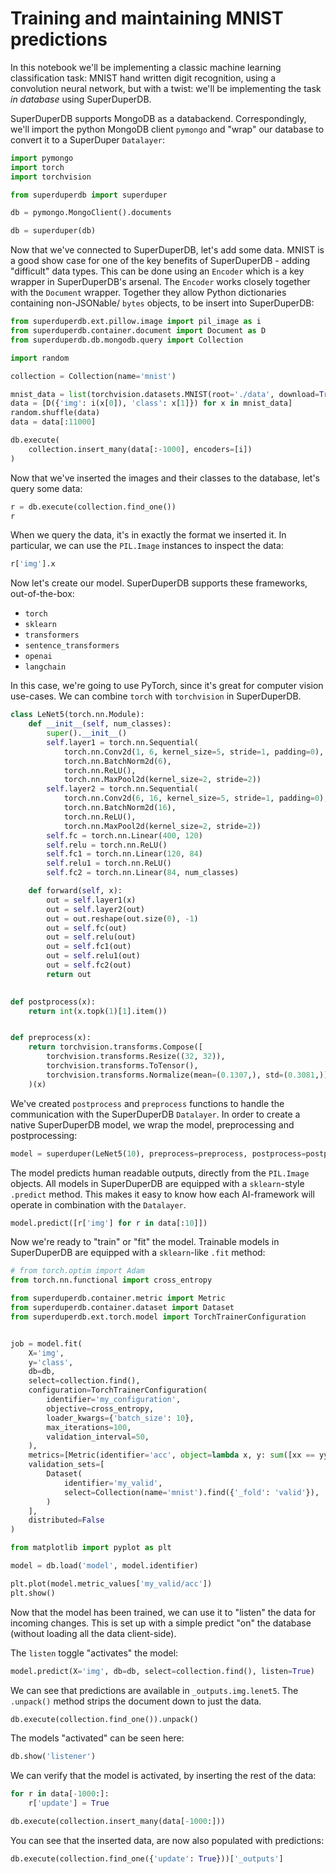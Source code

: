 # Training and maintaining MNIST predictions

In this notebook we'll be implementing a classic machine learning classification task: MNIST hand written digit
recognition, using a convolution neural network, but with a twist: we'll be implementing the task *in database* using SuperDuperDB.

SuperDuperDB supports MongoDB as a databackend. Correspondingly, we'll import the python MongoDB client `pymongo`
and "wrap" our database to convert it to a SuperDuper `Datalayer`:


```python
import pymongo
import torch
import torchvision

from superduperdb import superduper

db = pymongo.MongoClient().documents

db = superduper(db)
```

Now that we've connected to SuperDuperDB, let's add some data. MNIST is a good show case for one of the 
key benefits of SuperDuperDB - adding "difficult" data types. This can be done using an `Encoder` 
which is a key wrapper in SuperDuperDB's arsenal. The `Encoder` works closely together with the `Document` 
wrapper. Together they allow Python dictionaries containing non-JSONable/ `bytes` objects, to be insert into
SuperDuperDB:


```python
from superduperdb.ext.pillow.image import pil_image as i
from superduperdb.container.document import Document as D
from superduperdb.db.mongodb.query import Collection

import random

collection = Collection(name='mnist')

mnist_data = list(torchvision.datasets.MNIST(root='./data', download=True))
data = [D({'img': i(x[0]), 'class': x[1]}) for x in mnist_data]
random.shuffle(data)
data = data[:11000]

db.execute(
    collection.insert_many(data[:-1000], encoders=[i])
)
```

Now that we've inserted the images and their classes to the database, let's query some data:


```python
r = db.execute(collection.find_one())
r
```

When we query the data, it's in exactly the format we inserted it. In particular, we can use the `PIL.Image` instances
to inspect the data:


```python
r['img'].x
```

Now let's create our model. SuperDuperDB supports these frameworks, out-of-the-box:

- `torch`
- `sklearn`
- `transformers`
- `sentence_transformers`
- `openai`
- `langchain`

In this case, we're going to use PyTorch, since it's great for computer vision use-cases.
We can combine `torch` with `torchvision` in SuperDuperDB.


```python
class LeNet5(torch.nn.Module):
    def __init__(self, num_classes):
        super().__init__()
        self.layer1 = torch.nn.Sequential(
            torch.nn.Conv2d(1, 6, kernel_size=5, stride=1, padding=0),
            torch.nn.BatchNorm2d(6),
            torch.nn.ReLU(),
            torch.nn.MaxPool2d(kernel_size=2, stride=2))
        self.layer2 = torch.nn.Sequential(
            torch.nn.Conv2d(6, 16, kernel_size=5, stride=1, padding=0),
            torch.nn.BatchNorm2d(16),
            torch.nn.ReLU(),
            torch.nn.MaxPool2d(kernel_size=2, stride=2))
        self.fc = torch.nn.Linear(400, 120)
        self.relu = torch.nn.ReLU()
        self.fc1 = torch.nn.Linear(120, 84)
        self.relu1 = torch.nn.ReLU()
        self.fc2 = torch.nn.Linear(84, num_classes)

    def forward(self, x):
        out = self.layer1(x)
        out = self.layer2(out)
        out = out.reshape(out.size(0), -1)
        out = self.fc(out)
        out = self.relu(out)
        out = self.fc1(out)
        out = self.relu1(out)
        out = self.fc2(out)
        return out

    
def postprocess(x):
    return int(x.topk(1)[1].item())


def preprocess(x):
    return torchvision.transforms.Compose([
        torchvision.transforms.Resize((32, 32)),
        torchvision.transforms.ToTensor(),
        torchvision.transforms.Normalize(mean=(0.1307,), std=(0.3081,))]
    )(x)
```

We've created `postprocess` and `preprocess` functions to handle the communication with the SuperDuperDB
`Datalayer`. In order to create a native SuperDuperDB model, we wrap the model, preprocessing and postprocessing:


```python
model = superduper(LeNet5(10), preprocess=preprocess, postprocess=postprocess)
```

The model predicts human readable outputs, directly from the `PIL.Image` objects. All 
models in SuperDuperDB are equipped with a `sklearn`-style `.predict` method. This makes 
it easy to know how each AI-framework will operate in combination with the `Datalayer`.


```python
model.predict([r['img'] for r in data[:10]])
```

Now we're ready to "train" or "fit" the model. Trainable models in SuperDuperDB are equipped 
with a `sklearn`-like `.fit` method:


```python
# from torch.optim import Adam
from torch.nn.functional import cross_entropy

from superduperdb.container.metric import Metric
from superduperdb.container.dataset import Dataset
from superduperdb.ext.torch.model import TorchTrainerConfiguration


job = model.fit(
    X='img',
    y='class',
    db=db,
    select=collection.find(),
    configuration=TorchTrainerConfiguration(
        identifier='my_configuration',
        objective=cross_entropy,
        loader_kwargs={'batch_size': 10},
        max_iterations=100,
        validation_interval=50,
    ),
    metrics=[Metric(identifier='acc', object=lambda x, y: sum([xx == yy for xx, yy in zip(x, y)]) / len(x))],
    validation_sets=[
        Dataset(
            identifier='my_valid',
            select=Collection(name='mnist').find({'_fold': 'valid'}),
        )
    ],
    distributed=False
)
```


```python
from matplotlib import pyplot as plt

model = db.load('model', model.identifier)

plt.plot(model.metric_values['my_valid/acc'])
plt.show()
```

Now that the model has been trained, we can use it to "listen" the data for incoming changes. 
This is set up with a simple predict "on" the database (without loading all the data client-side).

The `listen` toggle "activates" the model:


```python
model.predict(X='img', db=db, select=collection.find(), listen=True)
```

We can see that predictions are available in `_outputs.img.lenet5`. The `.unpack()` method strips the document down to just the data.


```python
db.execute(collection.find_one()).unpack()
```

The models "activated" can be seen here:


```python
db.show('listener')
```

We can verify that the model is activated, by inserting the rest of the data:


```python
for r in data[-1000:]:
    r['update'] = True

db.execute(collection.insert_many(data[-1000:]))
```

You can see that the inserted data, are now also populated with predictions:


```python
db.execute(collection.find_one({'update': True}))['_outputs']
```
